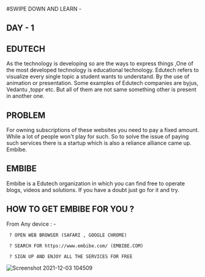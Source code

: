 #SWIPE DOWN AND LEARN - 
## DAY - 1
## EDUTECH
As the technology is developing so are the ways to express things ,One of the most developed technology is educational technology. Edutech refers to visualize every
single topic a student wants to understand. By the use of animation or presentation. Some examples of Edutech companies are byjus, Vedantu ,toppr etc. But all of them 
are not same something other is present in another one.

## PROBLEM
For owning subscriptions of these websites you need to pay a fixed amount. While a lot of people won't play for such. So to solve the issue of paying such services
there is a startup which is also a reliance alliance came up. Embibe.
## EMBIBE
Embibe is a Edutech organization in which you can find free to operate blogs, videos and solutions. If you have a doubt just go for it and try.
## HOW TO GET EMBIBE FOR YOU ?
From Any device : - 
     
     ? OPEN WEB BROWSER (SAFARI , GOOGLE CHROME)
     
     ? SEARCH FOR https://www.embibe.com/ (EMBIBE.COM)
     
     ? SIGN UP AND ENJOY ALL THE SERVICES FOR FREE

![Screenshot 2021-12-03 104509](https://user-images.githubusercontent.com/73353246/144549373-51e47cff-271f-4269-9eab-c4bbabb9d891.png)
